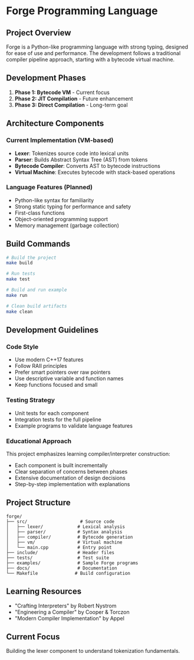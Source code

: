# Forge Programming Language

## Project Overview
Forge is a Python-like programming language with strong typing, designed for ease of use and performance. The development follows a traditional compiler pipeline approach, starting with a bytecode virtual machine.

## Development Phases
1. **Phase 1: Bytecode VM** - Current focus
2. **Phase 2: JIT Compilation** - Future enhancement
3. **Phase 3: Direct Compilation** - Long-term goal

## Architecture Components

### Current Implementation (VM-based)
- **Lexer**: Tokenizes source code into lexical units
- **Parser**: Builds Abstract Syntax Tree (AST) from tokens
- **Bytecode Compiler**: Converts AST to bytecode instructions
- **Virtual Machine**: Executes bytecode with stack-based operations

### Language Features (Planned)
- Python-like syntax for familiarity
- Strong static typing for performance and safety
- First-class functions
- Object-oriented programming support
- Memory management (garbage collection)

## Build Commands
```bash
# Build the project
make build

# Run tests
make test

# Build and run example
make run

# Clean build artifacts
make clean
```

## Development Guidelines

### Code Style
- Use modern C++17 features
- Follow RAII principles
- Prefer smart pointers over raw pointers
- Use descriptive variable and function names
- Keep functions focused and small

### Testing Strategy
- Unit tests for each component
- Integration tests for the full pipeline
- Example programs to validate language features

### Educational Approach
This project emphasizes learning compiler/interpreter construction:
- Each component is built incrementally
- Clear separation of concerns between phases
- Extensive documentation of design decisions
- Step-by-step implementation with explanations

## Project Structure
```
forge/
├── src/                    # Source code
│   ├── lexer/             # Lexical analysis
│   ├── parser/            # Syntax analysis
│   ├── compiler/          # Bytecode generation
│   ├── vm/                # Virtual machine
│   └── main.cpp           # Entry point
├── include/               # Header files
├── tests/                 # Test suite
├── examples/              # Sample Forge programs
├── docs/                  # Documentation
└── Makefile              # Build configuration
```

## Learning Resources
- "Crafting Interpreters" by Robert Nystrom
- "Engineering a Compiler" by Cooper & Torczon
- "Modern Compiler Implementation" by Appel

## Current Focus
Building the lexer component to understand tokenization fundamentals.